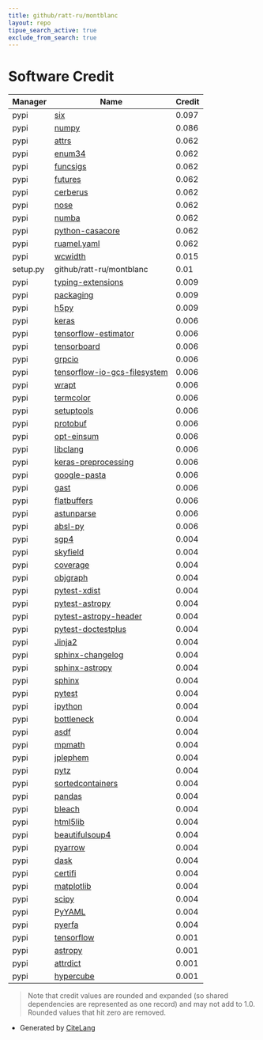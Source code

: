 ```yaml
---
title: github/ratt-ru/montblanc
layout: repo
tipue_search_active: true
exclude_from_search: true
---
```

# Software Credit

|Manager|Name|Credit|
|-------|----|------|
|pypi|[six](https://github.com/benjaminp/six)|0.097|
|pypi|[numpy](https://www.numpy.org)|0.086|
|pypi|[attrs](https://www.attrs.org/)|0.062|
|pypi|[enum34](https://bitbucket.org/stoneleaf/enum34)|0.062|
|pypi|[funcsigs](http://funcsigs.readthedocs.org)|0.062|
|pypi|[futures](https://github.com/agronholm/pythonfutures)|0.062|
|pypi|[cerberus](http://docs.python-cerberus.org)|0.062|
|pypi|[nose](http://readthedocs.org/docs/nose/)|0.062|
|pypi|[numba](https://numba.pydata.org)|0.062|
|pypi|[python-casacore](https://github.com/casacore/python-casacore)|0.062|
|pypi|[ruamel.yaml](https://sourceforge.net/p/ruamel-yaml/code/ci/default/tree)|0.062|
|pypi|[wcwidth](https://pypi.org/project/wcwidth)|0.015|
|setup.py|github/ratt-ru/montblanc|0.01|
|pypi|[typing-extensions](https://pypi.org/project/typing-extensions)|0.009|
|pypi|[packaging](https://pypi.org/project/packaging)|0.009|
|pypi|[h5py](https://pypi.org/project/h5py)|0.009|
|pypi|[keras](https://keras.io/)|0.006|
|pypi|[tensorflow-estimator](https://www.tensorflow.org/)|0.006|
|pypi|[tensorboard](https://github.com/tensorflow/tensorboard)|0.006|
|pypi|[grpcio](https://pypi.org/project/grpcio)|0.006|
|pypi|[tensorflow-io-gcs-filesystem](https://pypi.org/project/tensorflow-io-gcs-filesystem)|0.006|
|pypi|[wrapt](https://pypi.org/project/wrapt)|0.006|
|pypi|[termcolor](https://pypi.org/project/termcolor)|0.006|
|pypi|[setuptools](https://pypi.org/project/setuptools)|0.006|
|pypi|[protobuf](https://pypi.org/project/protobuf)|0.006|
|pypi|[opt-einsum](https://pypi.org/project/opt-einsum)|0.006|
|pypi|[libclang](https://pypi.org/project/libclang)|0.006|
|pypi|[keras-preprocessing](https://pypi.org/project/keras-preprocessing)|0.006|
|pypi|[google-pasta](https://pypi.org/project/google-pasta)|0.006|
|pypi|[gast](https://pypi.org/project/gast)|0.006|
|pypi|[flatbuffers](https://pypi.org/project/flatbuffers)|0.006|
|pypi|[astunparse](https://pypi.org/project/astunparse)|0.006|
|pypi|[absl-py](https://pypi.org/project/absl-py)|0.006|
|pypi|[sgp4](https://pypi.org/project/sgp4)|0.004|
|pypi|[skyfield](https://pypi.org/project/skyfield)|0.004|
|pypi|[coverage](https://pypi.org/project/coverage)|0.004|
|pypi|[objgraph](https://pypi.org/project/objgraph)|0.004|
|pypi|[pytest-xdist](https://pypi.org/project/pytest-xdist)|0.004|
|pypi|[pytest-astropy](https://pypi.org/project/pytest-astropy)|0.004|
|pypi|[pytest-astropy-header](https://pypi.org/project/pytest-astropy-header)|0.004|
|pypi|[pytest-doctestplus](https://pypi.org/project/pytest-doctestplus)|0.004|
|pypi|[Jinja2](https://pypi.org/project/Jinja2)|0.004|
|pypi|[sphinx-changelog](https://pypi.org/project/sphinx-changelog)|0.004|
|pypi|[sphinx-astropy](https://pypi.org/project/sphinx-astropy)|0.004|
|pypi|[sphinx](https://pypi.org/project/sphinx)|0.004|
|pypi|[pytest](https://pypi.org/project/pytest)|0.004|
|pypi|[ipython](https://pypi.org/project/ipython)|0.004|
|pypi|[bottleneck](https://pypi.org/project/bottleneck)|0.004|
|pypi|[asdf](https://pypi.org/project/asdf)|0.004|
|pypi|[mpmath](https://pypi.org/project/mpmath)|0.004|
|pypi|[jplephem](https://pypi.org/project/jplephem)|0.004|
|pypi|[pytz](https://pypi.org/project/pytz)|0.004|
|pypi|[sortedcontainers](https://pypi.org/project/sortedcontainers)|0.004|
|pypi|[pandas](https://pypi.org/project/pandas)|0.004|
|pypi|[bleach](https://pypi.org/project/bleach)|0.004|
|pypi|[html5lib](https://pypi.org/project/html5lib)|0.004|
|pypi|[beautifulsoup4](https://pypi.org/project/beautifulsoup4)|0.004|
|pypi|[pyarrow](https://pypi.org/project/pyarrow)|0.004|
|pypi|[dask](https://pypi.org/project/dask)|0.004|
|pypi|[certifi](https://pypi.org/project/certifi)|0.004|
|pypi|[matplotlib](https://pypi.org/project/matplotlib)|0.004|
|pypi|[scipy](https://pypi.org/project/scipy)|0.004|
|pypi|[PyYAML](https://pypi.org/project/PyYAML)|0.004|
|pypi|[pyerfa](https://pypi.org/project/pyerfa)|0.004|
|pypi|[tensorflow](https://www.tensorflow.org/)|0.001|
|pypi|[astropy](http://astropy.org)|0.001|
|pypi|[attrdict](https://github.com/bcj/AttrDict)|0.001|
|pypi|[hypercube](http://github.com/ska-sa/hypercube)|0.001|


> Note that credit values are rounded and expanded (so shared dependencies are represented as one record) and may not add to 1.0. Rounded values that hit zero are removed.


- Generated by [CiteLang](https://github.com/vsoch/citelang)
